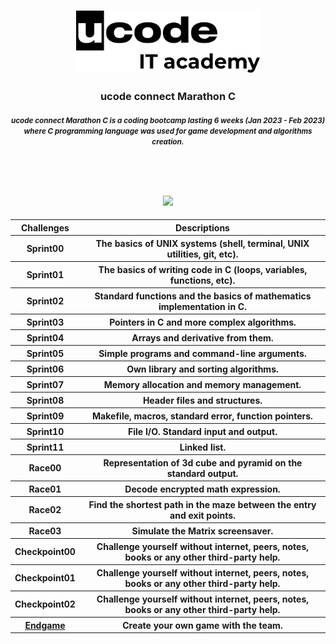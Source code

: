 <head>
    <h3>
        <p align="center">
            <a href="https://ucode.world/en/" target="_blank">
                <img src="https://github.com/InessaRepeshko/InessaRepeshko/blob/main/ucode/ucode_it_academy_logo.svg" height="100px">
            </a>
        </p>
    </h3>
    <h3>
        <p align="center">ucode connect Marathon C</p>
    </h3>
    <h4>
        <p align="center"><small><i>ucode connect Marathon C is a coding bootcamp lasting 6 weeks (Jan 2023 - Feb 2023)<br>where C programming language was used for game development and algorithms creation.</i></small>
        </p><br><br><br>
        <p align="center">
            <a href="https://www.linkedin.com/in/inessarepeshko/" target="_blank">
                <img src="https://user-images.githubusercontent.com/80609514/225084668-45ca7d52-59eb-4189-86d1-9808f73e4f38.png" height="450px">
            </a>
        </p>
    </h4>
</head>

<body>
    <table width="100%" border="0" cellpadding="1" align="center">  
        <tr>
            <th>Challenges</th>
            <th>Descriptions</th>
        </tr>
        <tr>
            <th>Sprint00</th>
            <th>The basics of UNIX systems (shell, terminal, UNIX utilities, git, etc).</th>
        </tr>
        <tr>
            <th>Sprint01</th>
            <th>The basics of writing code in C (loops, variables, functions, etc).</th>
        </tr>
        <tr>
            <th>Sprint02</th>
            <th>Standard functions and the basics of mathematics implementation in C.</th>
        </tr>
        <tr>
            <th>Sprint03</th>
            <th>Pointers in C and more complex algorithms.</th>
        </tr>
        <tr>
            <th>Sprint04</th>
            <th>Arrays and derivative from them.</th>
        </tr>
        <tr>
            <th>Sprint05</th>
            <th>Simple programs and command-line arguments.</th>
        </tr>
        <tr>
            <th>Sprint06</th>
            <th>Own library and sorting algorithms.</th>
        </tr>
        <tr>
            <th>Sprint07</th>
            <th>Memory allocation and memory management.</th>
        </tr>
        <tr>
            <th>Sprint08</th>
            <th>Header files and structures.</th>
        </tr>
        <tr>
            <th>Sprint09</th>
            <th>Makefile, macros, standard error, function pointers.</th>
        </tr>
        <tr>
            <th>Sprint10</th>
            <th>File I/O. Standard input and output.</th>
        </tr>
        <tr>
            <th>Sprint11</th>
            <th>Linked list.</th>
        </tr>
        <tr>
            <th>Race00</th>
            <th>Representation of 3d cube and pyramid on the standard output.</th>
        </tr>
        <tr>
            <th>Race01</th>
            <th>Decode encrypted math expression.</th>
        </tr>
        <tr>
            <th>Race02</th>
            <th>Find the shortest path in the maze between the entry and exit points.</th>
        </tr>
        <tr>
            <th>Race03</th>
            <th>Simulate the Matrix screensaver.</th>
        </tr>
        <tr>
            <th>Checkpoint00</th>
            <th>Challenge yourself without internet, peers, notes, books or any other third-party help.</th>
        </tr>
        <tr>
            <th>Checkpoint01</th>
            <th>Challenge yourself without internet, peers, notes, books or any other third-party help.</th>
        </tr>
        <tr>
            <th>Checkpoint02</th>
            <th>Challenge yourself without internet, peers, notes, books or any other third-party help.</th>
        </tr>
        <tr>
            <th><a href="https://github.com/InessaRepeshko/ucode-connect-Marathon-C-endgame" target="_blank">Endgame</a></th>
            <th>Create your own game with the team.</th>
        </tr>
    </table>
</body>
